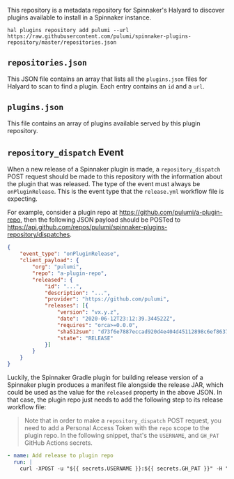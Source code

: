 This repository is a metadata repository for Spinnaker's Halyard to discover plugins available to install in a Spinnaker instance.

```
hal plugins repository add pulumi --url https://raw.githubusercontent.com/pulumi/spinnaker-plugins-repository/master/repositories.json
```

## `repositories.json`

This JSON file contains an array that lists all the `plugins.json` files for Halyard to scan to find a plugin. Each entry contains an `id` and a `url`.

## `plugins.json`

This file contains an array of plugins available served by this plugin repository. 

## `repository_dispatch` Event

When a new release of a Spinnaker plugin is made, a `repository_dispatch` POST request should be made to this repository with the information about the plugin that was released. The type of the event must always be `onPluginRelease`. This is the event type that the `release.yml` workflow file is expecting.

For example, consider a plugin repo at https://github.com/pulumi/a-plugin-repo, then the following JSON payload should be POSTed to https://api.github.com/repos/pulumi/spinnaker-plugins-repository/dispatches.

```json
{
	"event_type": "onPluginRelease",
	"client_payload": {
		"org": "pulumi",
		"repo": "a-plugin-repo",
		"released": {
			"id": "...",
			"description": "...",
			"provider": "https://github.com/pulumi",
			"releases": [{
				"version": "vx.y.z",
				"date": "2020-06-12T23:12:39.344522Z",
				"requires": "orca>=0.0.0",
				"sha512sum": "d73f6e7887eccad920d4e404d45112898c6ef8637f18d3d1b28d20f0fcd8f6d4e6d25a6755a0e97b772834035de49f9568f34b143be7b78d990d57d6798517dc",
				"state": "RELEASE"
			}]
		}
	}
}
```

Luckily, the Spinnaker Gradle plugin for building release version of a Spinnaker plugin produces a manifest file alongside the release JAR, which could be used as the value for the `released` property in the above JSON. In that case, the plugin repo just needs to add the following step to its release workflow file:

> Note that in order to make a `repository_dispatch` POST request, you need to add a Personal Access Token with the `repo` scope to the plugin repo.
> In the following snippet, that's the `USERNAME`, and `GH_PAT` GitHub Actions secrets.

```yaml
- name: Add release to plugin repo
  run: |
    curl -XPOST -u "${{ secrets.USERNAME }}:${{ secrets.GH_PAT }}" -H "Accept: application/vnd.github.everest-preview+json" -H "Content-Type: application/json" https://api.github.com/repos/pulumi/spinnaker-plugins-repository/dispatches --data "{\"event_type\": \"onPluginRelease\", \"client_payload\": {\"org\": \"${{ github.repository_owner }}\", \"repo\": \"${{ steps.get_project_info.outputs.PROJECT }}\", \"released\": $(cat build/distributions/plugin-info.json)}}"
```
